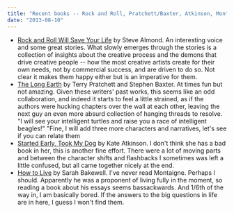 ```yaml
---
title: "Recent books -- Rock and Roll, Pratchett/Baxter, Atkinson, Montaigne"
date: "2013-08-10"
---
```


- [Rock and Roll Will Save Your Life](http://www.amazon.com/Rock-Roll-Will-Save-Your/dp/1400066204/ref=sr_1_2?ie=UTF8&qid=1375800052&sr=8-2&keywords=steve+almond) by Steve Almond. An interesting voice and some great stories. What slowly emerges through the stories is a collection of insights about the creative process and the demons that drive creative people -- how the most creative artists create for their own needs, not by commercial success, and are driven to do so. Not clear it makes them happy either but is an imperative for them.
- [The Long Earth](http://www.amazon.com/The-Long-Earth-Terry-Pratchett/dp/0062068687/ref=sr_1_1?ie=UTF8&qid=1375800263&sr=8-1&keywords=the+long+earth) by Terry Pratchett and Stephen Baxter. At times fun but not amazing. Given these writers' past works, this seems like an odd collaboration, and indeed it starts to feel a little strained, as if the authors were hucking chapters over the wall at each other, leaving the next guy an even more absurd collection of hanging threads to resolve. "I will see your intelligent turtles and raise you a race of intelligent beagles!" "Fine, I will add three more characters and narratives, let's see if you can relate them
- [Started Early, Took My Dog](http://www.amazon.com/Started-Early-Took-My-Dog/dp/B00AZ9AT0W/ref=sr_1_5?ie=UTF8&qid=1375799902&sr=8-5&keywords=kate+atkinson) by Kate Atkinson. I don't think she has a bad book in her, this is another fine effort. There were a lot of moving parts and between the character shifts and flashbacks I sometimes was left a little confused, but all came together nicely at the end.
- [How to Live](http://www.amazon.com/How-Live-Montaigne-Question-Attempts/dp/1590514831/ref=sr_1_1?ie=UTF8&qid=1376166360&sr=8-1&keywords=how+to+live) by Sarah Bakewell. I've never read Montaigne. Perhaps I should. Apparently he was a proponent of living fully in the moment, so reading a book about his essays seems bassackwards. And 1/6th of the way in, I am basically bored. If the answers to the big questions in life are in here, I guess I won't find them.

